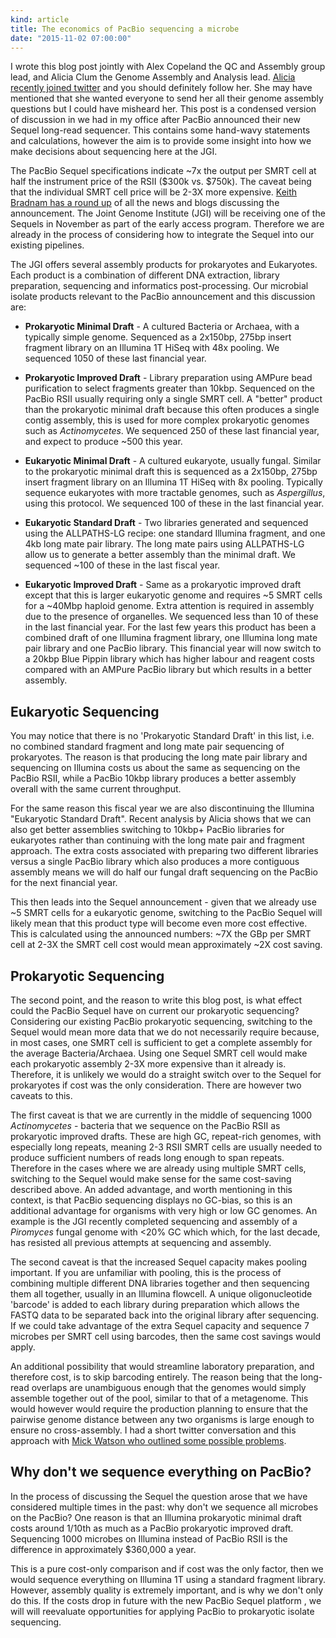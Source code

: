```yaml
---
kind: article
title: The economics of PacBio sequencing a microbe
date: "2015-11-02 07:00:00"
---
```


I wrote this blog post jointly with Alex Copeland the QC and Assembly group
lead, and Alicia Clum the Genome Assembly and Analysis lead. [Alicia recently
joined twitter][Alicia] and you should definitely follow her. She may have
mentioned that she wanted everyone to send her all their genome assembly
questions but I could have misheard her. This post is a condensed version of
discussion in we had in my office after PacBio announced their new Sequel
long-read sequencer. This contains some hand-wavy statements and calculations,
however the aim is to provide some insight into how we make decisions about
sequencing here at the JGI.

[Alicia]: https://twitter.com/alicia_clum

The PacBio Sequel specifications indicate ~7x the output per SMRT cell at half
the instrument price of the RSII ($300k vs. $750k). The caveat being that the
individual SMRT cell price will be 2-3X more expensive. [Keith Bradnam has a
round up][Keith Bradnam] of all the news and blogs discussing the announcement.
The Joint Genome Institute (JGI) will be receiving one of the Sequels in
November as part of the early access program. Therefore we are already in the
process of considering how to integrate the Sequel into our existing pipelines.

[Keith Bradnam]: http://www.acgt.me/blog/2015/10/1/who-is-saying-what-about-the-new-pacbio-sequel-system

The JGI offers several assembly products for prokaryotes and Eukaryotes. Each
product is a combination of different DNA extraction, library preparation,
sequencing and informatics post-processing. Our microbial isolate products
relevant to the PacBio announcement and this discussion are:

  * **Prokaryotic Minimal Draft** - A cultured Bacteria or Archaea, with a
    typically simple genome. Sequenced as a 2x150bp, 275bp insert fragment
    library on an Illumina 1T HiSeq with 48x pooling. We sequenced 1050 of
    these last financial year.

  * **Prokaryotic Improved Draft** - Library preparation using AMPure bead
    purification to select fragments greater than 10kbp. Sequenced on the
    PacBio RSII usually requiring only a single SMRT cell. A "better" product
    than the prokaryotic minimal draft because this often produces a single
    contig assembly, this is used for more complex prokaryotic genomes such as
    *Actinomycetes*. We sequenced 250 of these last financial year, and expect
    to produce ~500 this year.

  * **Eukaryotic Minimal Draft** - A cultured eukaryote, usually fungal.
    Similar to the prokaryotic minimal draft this is sequenced as a 2x150bp,
    275bp insert fragment library on an Illumina 1T HiSeq with 8x pooling.
    Typically sequence eukaryotes with more tractable genomes, such as
    *Aspergillus*, using this protocol. We sequenced 100 of these in the last
    financial year.

  * **Eukaryotic Standard Draft** - Two libraries generated and sequenced using
    the ALLPATHS-LG recipe: one standard Illumina fragment, and one 4kb long
    mate pair library. The long mate pairs using ALLPATHS-LG allow us to
    generate a better assembly than the minimal draft. We sequenced ~100 of
    these in the last fiscal year.

  * **Eukaryotic Improved Draft** - Same as a prokaryotic improved draft except
    that this is larger eukaryotic genome and requires ~5 SMRT cells for a
    ~40Mbp haploid genome. Extra attention is required in assembly due to the
    presence of organelles. We sequenced less than 10 of these in the last
    financial year. For the last few years this product has been a combined
    draft of one Illumina fragment library, one Illumina long mate pair library
    and one PacBio library. This financial year will now switch to a 20kbp Blue
    Pippin library which has higher labour and reagent costs compared with an
    AMPure PacBio library but which results in a better assembly.

## Eukaryotic Sequencing

You may notice that there is no 'Prokaryotic Standard Draft' in this list, i.e.
no combined standard fragment and long mate pair sequencing of prokaryotes. The
reason is that producing the long mate pair library and sequencing on Illumina
costs us about the same as sequencing on the PacBio RSII, while a PacBio 10kbp
library produces a better assembly overall with the same current throughput.

For the same reason this fiscal year we are also discontinuing the Illumina
"Eukaryotic Standard Draft". Recent analysis by Alicia shows that we can also
get better assemblies switching to 10kbp+ PacBio libraries for eukaryotes
rather than continuing with the long mate pair and fragment approach. The extra
costs associated with preparing two different libraries versus a single PacBio
library which also produces a more contiguous assembly means we will do half
our fungal draft sequencing on the PacBio for the next financial year.

This then leads into the Sequel announcement - given that we already use ~5
SMRT cells for a eukaryotic genome, switching to the PacBio Sequel will likely
mean that this product type will become even more cost effective. This is
calculated using the announced numbers: ~7X the GBp per SMRT cell at 2-3X the
SMRT cell cost would mean approximately ~2X cost saving.

## Prokaryotic Sequencing

The second point, and the reason to write this blog post, is what effect could
the PacBio Sequel have on current our prokaryotic sequencing? Considering our
existing PacBio prokaryotic sequencing, switching to the Sequel would mean more
data that we do not necessarily require because, in most cases, one SMRT cell
is sufficient to get a complete assembly for the average Bacteria/Archaea.
Using one Sequel SMRT cell would make each prokaryotic assembly 2-3X more
expensive than it already is. Therefore, it is unlikely we would do a straight
switch over to the Sequel for prokaryotes if cost was the only consideration.
There are however two caveats to this.

The first caveat is that we are currently in the middle of sequencing 1000
*Actinomycetes* - bacteria that we sequence on the PacBio RSII as prokaryotic
improved drafts. These are high GC, repeat-rich genomes, with especially long
repeats, meaning 2-3 RSII SMRT cells are usually needed to produce sufficient
numbers of reads long enough to span repeats. Therefore in the cases where we
are already using multiple SMRT cells, switching to the Sequel would make sense
for the same cost-saving described above. An added advantage, and worth
mentioning in this context, is that PacBio sequencing displays no GC-bias, so
this is an additional advantage for organisms with very high or low GC genomes.
An example is the JGI recently completed sequencing and assembly of a
*Piromyces* fungal genome with <20% GC which which, for the last decade, has
resisted all previous attempts at sequencing and assembly.

The second caveat is that the increased Sequel capacity makes pooling
important. If you are unfamiliar with pooling, this is the process of combining
multiple different DNA libraries together and then sequencing them all
together, usually in an Illumina flowcell. A unique oligonucleotide 'barcode'
is added to each library during preparation which allows the FASTQ data to be
separated back into the original library after sequencing. If we could take
advantage of the extra Sequel capacity and sequence 7 microbes per SMRT cell
using barcodes, then the same cost savings would apply.

An additional possibility that would streamline laboratory preparation, and
therefore cost, is to skip barcoding entirely. The reason being that the
long-read overlaps are unambiguous enough that the genomes would simply
assemble together out of the pool, similar to that of a metagenome. This would
however would require the production planning to ensure that the pairwise
genome distance between any two organisms is large enough to ensure no
cross-assembly. I had a short twitter conversation and this approach with [Mick
Watson who outlined some possible problems][problems].

[problems]: https://twitter.com/bioinformatics/status/650391667741069312

## Why don't we sequence everything on PacBio?

In the process of discussing the Sequel the question arose that we have
considered multiple times in the past: why don't we sequence all microbes on
the PacBio? One reason is that an Illumina prokaryotic minimal draft costs
around 1/10th as much as a PacBio prokaryotic improved draft. Sequencing 1000
microbes on Illumina instead of PacBio RSII is the difference in approximately
$360,000 a year.

This is a pure cost-only comparison and if cost was the only factor, then we
would sequence everything on Illumina 1T using a standard fragment library.
However, assembly quality is extremely important, and is why we don't only do
this. If the costs drop in future with the new PacBio Sequel platform , we will
will reevaluate opportunities for applying PacBio to prokaryotic isolate
sequencing.
